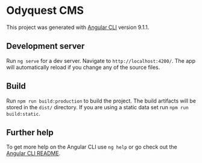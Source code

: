 # Odyquest CMS

This project was generated with [Angular CLI](https://github.com/angular/angular-cli) version 9.1.1.

## Development server

Run `ng serve` for a dev server. Navigate to `http://localhost:4200/`. The app will automatically reload if you change any of the source files.

## Build

Run `npm run build:production` to build the project. The build artifacts will be stored in the `dist/` directory.
If you are using a static data set run `npm run build:static`.

<!-- (no tests available yet)
## Running unit tests

Run `ng test` to execute the unit tests via [Karma](https://karma-runner.github.io).

## Running end-to-end tests

Run `ng e2e` to execute the end-to-end tests via [Protractor](http://www.protractortest.org/).
-->

## Further help

To get more help on the Angular CLI use `ng help` or go check out the [Angular CLI README](https://github.com/angular/angular-cli/blob/master/README.md).
